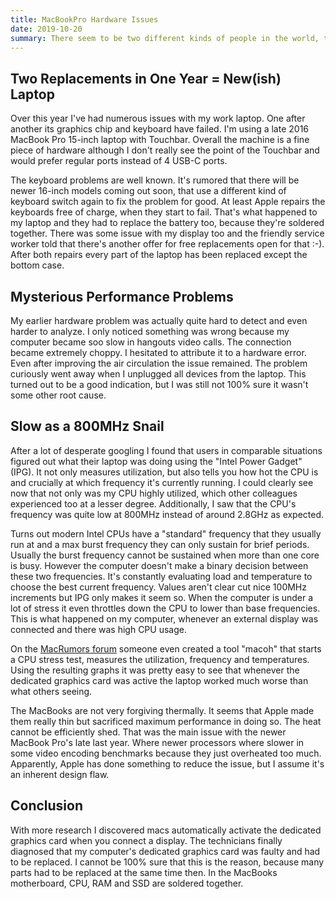 ```yaml
---
title: MacBookPro Hardware Issues
date: 2019-10-20
summary: There seem to be two different kinds of people in the world, the ones for whom hardware just works, and the ones for who it breaks all the time. Over months my laptop worked alright, but under heavy load it became really slow. Usually one writes of these problems to some particularly badly programmed app, but this is the one case where it's really in the hardware (a welcome relief as a software developer). Diagnosing this problem has become quite difficult with our complicated dynamic processors and intelligent macOs magic that switches the real power of your machine as it sees fit...    
---
```

## Two Replacements in One Year = New(ish) Laptop

Over this year I've had numerous issues with my work laptop. One after another its graphics chip and keyboard have failed. I'm using a late 2016 MacBook Pro 15-inch laptop with Touchbar. Overall the machine is a fine piece of hardware although I don't really see the point of the Touchbar and would prefer regular ports instead of 4 USB-C ports.

The keyboard problems are well known. It's rumored that there will be newer 16-inch models coming out soon, that use a different kind of keyboard switch again to fix the problem for good. At least Apple repairs the keyboards free of charge, when they start to fail. That's what happened to my laptop and they had to replace the battery too, because they're soldered together. There was some issue with my display too and the friendly service worker told that there's another offer for free replacements open for that :-). After both repairs every part of the laptop has been replaced except the bottom case.

## Mysterious Performance Problems

My earlier hardware problem was actually quite hard to detect and even harder to analyze. I only noticed something was wrong because my computer became soo slow in hangouts video calls. The connection became extremely choppy. I hesitated to attribute it to a hardware error. Even after improving the air circulation the issue remained. The problem curiously went away when I unplugged all devices from the laptop. This turned out to be a good indication, but I was still not 100% sure it wasn't some other root cause.

## Slow as a 800MHz Snail

After a lot of desperate googling I found that users in comparable situations figured out what their laptop was doing using the "Intel Power Gadget" (IPG). It not only measures utilization, but also tells you how hot the CPU is and crucially at which frequency it's currently running. I could clearly see now that not only was my CPU highly utilized, which other colleagues experienced too at a lesser degree. Additionally, I saw that the CPU's frequency was quite low at 800MHz instead of around 2.8GHz as expected.

Turns out modern Intel CPUs have a "standard" frequency that they usually run at and a max burst frequency they can only sustain for brief periods. Usually the burst frequency cannot be sustained when more than one core is busy. However the computer doesn't make a binary decision between these two frequencies. It's constantly evaluating load and temperature to choose the best current frequency. Values aren't clear cut nice 100MHz increments but IPG only makes it seem so. When the computer is under a lot of stress it even throttles down the CPU to lower than base frequencies. This is what happened on my computer, whenever an external display was connected and there was high CPU usage.

On the [MacRumors forum](https://forums.macrumors.com/threads/automated-tool-to-reveal-throttling-and-overheating-github.1731178/) someone even created a tool "macoh" that starts a CPU stress test, measures the utilization, frequency and temperatures. Using the resulting graphs it was pretty easy to see that whenever the dedicated graphics card was active the laptop worked much worse than what others seeing.

The MacBooks are not very forgiving thermally. It seems that Apple made them really thin but sacrificed maximum performance in doing so. The heat cannot be efficiently shed. That was the main issue with the newer MacBook Pro's late last year. Where newer processors where slower in some video encoding benchmarks because they just overheated too much. Apparently, Apple has done something to reduce the issue, but I assume it's an inherent design flaw.

## Conclusion

With more research I discovered macs automatically activate the dedicated graphics card when you connect a display. The technicians finally diagnosed that my computer's dedicated graphics card was faulty and had to be replaced. I cannot be 100% sure that this is the reason, because many parts had to be replaced at the same time then. In the MacBooks motherboard, CPU, RAM and SSD are soldered together.

